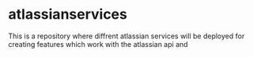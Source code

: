 # atlassianservices
This is a repository where diffrent atlassian services will be deployed for creating features which work with the atlassian api and 
